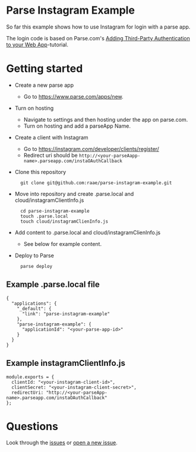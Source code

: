# Parse Instagram Example
So far this example shows how to use Instagram for login with a parse app.

The login code is based on Parse.com's [Adding Third-Party Authentication to your Web App](https://github.com/ParsePlatform/CloudCodeOAuthGitHubTutorial)-tutorial.

# Getting started
* Create a new parse app
  * Go to https://www.parse.com/apps/new.
* Turn on hosting
  * Navigate to settings and then hosting under the app on parse.com.
  * Turn on hosting and add a parseApp Name.
* Create a client with Instagram
  * Go to https://instagram.com/developer/clients/register/
  * Redirect uri should be `http://<your-parseAapp-name>.parseapp.com/instaOAuthCallback`
* Clone this repository
  
  ```
    git clone git@github.com:raae/parse-instagram-example.git
  ```
* Move into repository and create .parse.local and cloud/instagramClientInfo.js

  ```
    cd parse-instagram-example
    touch .parse.local
    touch cloud/instagramClienInfo.js
  ```
* Add content to .parse.local and cloud/instagramClienInfo.js
  * See below for example content.
* Deploy to Parse

  ```
    parse deploy
  ```

## Example .parse.local file
```
{
  "applications": {
    "_default": {
      "link": "parse-instagram-example"
    },
    "parse-instagram-example": {
      "applicationId": "<your-parse-app-id>"
    }
  }
}
```

## Example instagramClientInfo.js
```
module.exports = {
  clientId: "<your-instagram-client-id>",
  clientSecret: "<your-instagram-client-secret>",
  redirectUri: "http://<your-parseApp-name>.parseapp.com/instaOAuthCallback"
};

```

# Questions
Look through the [issues](https://github.com/raae/parse-instagram-example/issues) or [open a new issue](https://github.com/raae/parse-instagram-example/issues/new).
